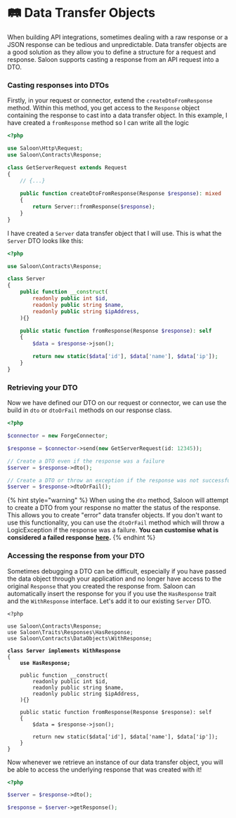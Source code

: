 # 🛤 Data Transfer Objects

When building API integrations, sometimes dealing with a raw response or a JSON response can be tedious and unpredictable. Data transfer objects are a good solution as they allow you to define a structure for a request and response. Saloon supports casting a response from an API request into a DTO.

### Casting responses into DTOs

Firstly, in your request or connector, extend the `createDtoFromResponse` method. Within this method, you get access to the `Response` object containing the response to cast into a data transfer object. In this example, I have created a `fromResponse` method so I can write all the logic&#x20;

```php
<?php

use Saloon\Http\Request;
use Saloon\Contracts\Response;

class GetServerRequest extends Request
{
    // {...}
    
    public function createDtoFromResponse(Response $response): mixed
    {
        return Server::fromResponse($response);
    }
}
```

I have created a `Server` data transfer object that I will use. This is what the `Server` DTO looks like this:

```php
<?php

use Saloon\Contracts\Response;

class Server
{
    public function __construct(
        readonly public int $id,
        readonly public string $name,
        readonly public string $ipAddress,
    ){}

    public static function fromResponse(Response $response): self
    {
        $data = $response->json();

        return new static($data['id'], $data['name'], $data['ip']);
    }
}
```

### Retrieving your DTO

Now we have defined our DTO on our request or connector, we can use the build in `dto` or `dtoOrFail` methods on our response class.

```php
<?php

$connector = new ForgeConnector;

$response = $connector->send(new GetServerRequest(id: 12345));

// Create a DTO even if the response was a failure
$server = $response->dto();

// Create a DTO or throw an exception if the response was not successful
$server = $response->dtoOrFail();
```

{% hint style="warning" %}
When using the `dto` method, Saloon will attempt to create a DTO from your response no matter the status of the response. This allows you to create "error" data transfer objects. If you don't want to use this functionality, you can use the `dtoOrFail` method which will throw a LogicException if the response was a failure. **You can customise what is considered a failed response** [**here**](handling-failures.md#customising-when-saloon-thinks-a-request-has-failed)**.**
{% endhint %}

### Accessing the response from your DTO

Sometimes debugging a DTO can be difficult, especially if you have passed the data object through your application and no longer have access to the original `Response` that you created the response from. Saloon can automatically insert the response for you if you use the `HasResponse` trait and the `WithResponse` interface. Let's add it to our existing `Server` DTO.

<pre class="language-php"><code class="lang-php">&#x3C;?php

use Saloon\Contracts\Response;
use Saloon\Traits\Responses\HasResponse;
use Saloon\Contracts\DataObjects\WithResponse;

<strong>class Server implements WithResponse
</strong>{
<strong>    use HasResponse;
</strong>
    public function __construct(
        readonly public int $id,
        readonly public string $name,
        readonly public string $ipAddress,
    ){}

    public static function fromResponse(Response $response): self
    {
        $data = $response->json();

        return new static($data['id'], $data['name'], $data['ip']);
    }
}
</code></pre>

Now whenever we retrieve an instance of our data transfer object, you will be able to access the underlying response that was created with it!

```php
<?php

$server = $response->dto();

$response = $server->getResponse();
```
